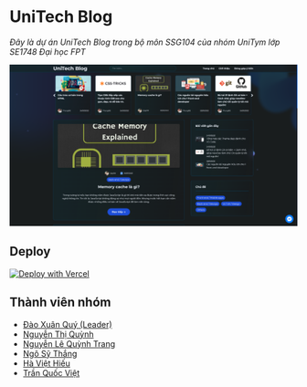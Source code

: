 # **UniTech Blog**

_Đây là dự án UniTech Blog trong bộ môn SSG104 của nhóm UniTym lớp SE1748 Đại học FPT_

![Preview](./public/preview.png)

## **Deploy**

[![Deploy with Vercel](https://vercel.com/button)](https://www.unitym.tech/)

## **Thành viên nhóm**

- [Đào Xuân Quý (Leader)](https://www.facebook.com/x.quy.203/)
- [Nguyễn Thị Quỳnh](https://www.facebook.com/quyn.nguyt/)
- [Nguyễn Lê Quỳnh Trang](https://www.facebook.com/trang.nguyenquynh.988373)
- [Ngô Sỹ Thắng](https://www.facebook.com/up.cheer.7796)
- [Hà Việt Hiếu](https://www.facebook.com/haviethieu8888.jsclub)
- [Trần Quốc Việt](https://www.facebook.com/khong.phai.quoc.viet)
